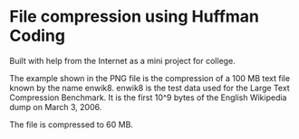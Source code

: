 # File compression using Huffman Coding
Built with help from the Internet as a mini project for college.

The example shown in the PNG file is the compression of a 100 MB text file
known by the name enwik8. enwik8 is the test data used for the Large Text
Compression Benchmark. It is the first 10^9 bytes of the English Wikipedia
dump on March 3, 2006.

The file is compressed to 60 MB.
